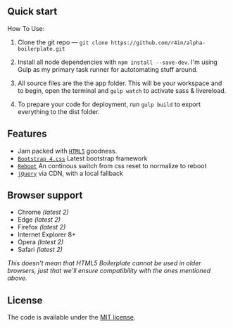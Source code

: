 
## Quick start

How To Use:

1.  Clone the git repo — `git clone https://github.com/r4in/alpha-boilerplate.git`

2.  Install all node dependencies with `npm install --save-dev`. I'm using Gulp as my primary task runner for autotomating stuff around.

3.  All source files are the the app folder. This will be your workspace and to begin, open the terminal and `gulp watch` to activate sass & livereload.

4.  To prepare your code for deployment, run `gulp build` to export everything to the dist folder.

## Features

- Jam packed with [`HTML5`](https://html5boilerplate.com/) goodness.
- [`Bootstrap 4.css`](https://getbootstrap.com/)
  Latest bootstrap framework
- [`Reboot`](https://github.com/twbs/bootstrap/blob/v4-dev/scss/_reboot.scss)
  An continous switch from css reset to normalize to reboot
- [`jQuery`](https://jquery.com/) via CDN, with a local fallback

## Browser support

- Chrome _(latest 2)_
- Edge _(latest 2)_
- Firefox _(latest 2)_
- Internet Explorer 8+
- Opera _(latest 2)_
- Safari _(latest 2)_

_This doesn't mean that HTML5 Boilerplate cannot be used in older browsers, just that we'll ensure compatibility with the ones mentioned above._

## License

The code is available under the [MIT license](LICENSE.txt).
